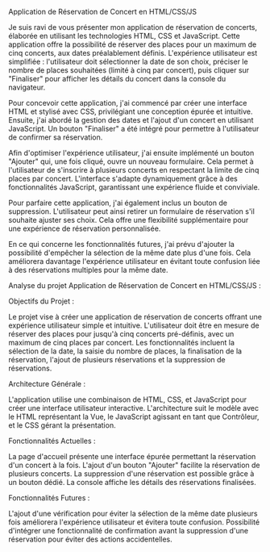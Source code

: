Application de Réservation de Concert en HTML/CSS/JS

Je suis ravi de vous présenter mon application de réservation de concerts, élaborée en utilisant les technologies HTML, CSS et JavaScript. Cette application offre la possibilité de réserver des places pour un maximum de cinq concerts, aux dates préalablement définis. L'expérience utilisateur est simplifiée : l'utilisateur doit sélectionner la date de son choix, préciser le nombre de places souhaitées (limité à cinq par concert), puis cliquer sur "Finaliser" pour afficher les détails du concert dans la console du navigateur.

Pour concevoir cette application, j'ai commencé par créer une interface HTML et stylisé avec CSS, privilégiant une conception épurée et intuitive. Ensuite, j'ai abordé la gestion des dates et l'ajout d'un concert en utilisant JavaScript. Un bouton "Finaliser" a été intégré pour permettre à l'utilisateur de confirmer sa réservation.

Afin d'optimiser l'expérience utilisateur, j'ai ensuite implémenté un bouton "Ajouter" qui, une fois cliqué, ouvre un nouveau formulaire. Cela permet à l'utilisateur de s'inscrire à plusieurs concerts en respectant la limite de cinq places par concert. L'interface s'adapte dynamiquement grâce à des fonctionnalités JavaScript, garantissant une expérience fluide et conviviale.

Pour parfaire cette application, j'ai également inclus un bouton de suppression. L'utilisateur peut ainsi retirer un formulaire de réservation s'il souhaite ajuster ses choix. Cela offre une flexibilité supplémentaire pour une expérience de réservation personnalisée.

En ce qui concerne les fonctionnalités futures, j'ai prévu d'ajouter la possibilité d'empêcher la sélection de la même date plus d'une fois. Cela améliorera davantage l'expérience utilisateur en évitant toute confusion liée à des réservations multiples pour la même date.

Analyse du projet Application de Réservation de Concert en HTML/CSS/JS :

Objectifs du Projet :

Le projet vise à créer une application de réservation de concerts offrant une expérience utilisateur simple et intuitive.
L'utilisateur doit être en mesure de réserver des places pour jusqu'à cinq concerts pré-définis, avec un maximum de cinq places par concert.
Les fonctionnalités incluent la sélection de la date, la saisie du nombre de places, la finalisation de la réservation, l'ajout de plusieurs réservations et la suppression de réservations.

Architecture Générale :

L'application utilise une combinaison de HTML, CSS, et JavaScript pour créer une interface utilisateur interactive.
L'architecture suit le modèle avec le HTML représentant la Vue, le JavaScript agissant en tant que Contrôleur, et le CSS gérant la présentation.

Fonctionnalités Actuelles :

La page d'accueil présente une interface épurée permettant la réservation d'un concert à la fois.
L'ajout d'un bouton "Ajouter" facilite la réservation de plusieurs concerts.
La suppression d'une réservation est possible grâce à un bouton dédié.
La console affiche les détails des réservations finalisées.

Fonctionnalités Futures :

L'ajout d'une vérification pour éviter la sélection de la même date plusieurs fois améliorera l'expérience utilisateur et évitera toute confusion.
Possibilité d'intégrer une fonctionnalité de confirmation avant la suppression d'une réservation pour éviter des actions accidentelles.
